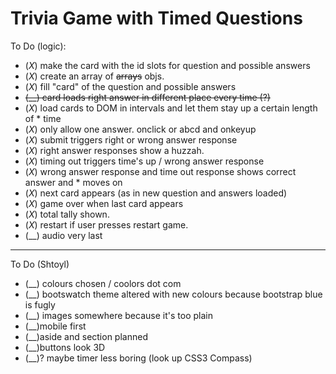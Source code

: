 # Trivia Game with Timed Questions

To Do (logic):
* (_X_) make the card with the id slots for question and possible answers
* (_X_) create an array of ~~arrays~~ objs.
* (_X_) fill "card" of the question and possible answers
* ~~(__) card loads right answer in different place every time (?)~~
* (_X_) load cards to DOM in intervals and let them stay up a certain length of * time
* (_X_) only allow one answer. onclick or abcd and onkeyup
* (_X_) submit triggers right or wrong answer response
* (_X_) right answer responses show a huzzah. 
* (_X_) timing out triggers time's up / wrong answer response
* (_X_) wrong answer response and time out response shows correct answer and * moves on
* (_X_) next card appears (as in new question and answers loaded)
* (_X_) game over when last card appears
* (_X_) total tally shown. 
* (_X_) restart if user presses restart game. 
* (__) audio very last

---
To Do (Shtoyl)
* (__) colours chosen / coolors dot com
* (__) bootswatch theme altered with new colours because bootstrap blue is fugly
* (__) images somewhere because it's too plain
* (__)mobile first
* (__)aside and section planned
* (__)buttons look 3D
* (__)? maybe timer less boring (look up CSS3 Compass)